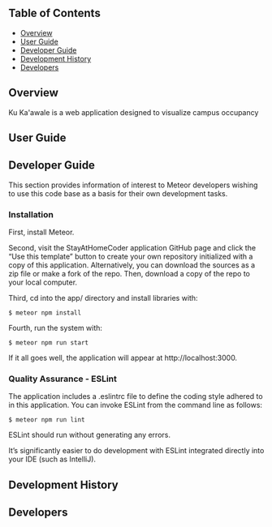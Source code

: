 ## Table of Contents
* [Overview](#overview)
* [User Guide](#user-guide)
* [Developer Guide](#developer-guide)
* [Development History](#project-development-history)
* [Developers](#developers)

## Overview

Ku Ka'awale is a web application designed to visualize campus occupancy 


## User Guide 




## Developer Guide

This section provides information of interest to Meteor developers wishing to use this code base as a basis for their own development tasks.

### Installation
First, install Meteor.

Second, visit the StayAtHomeCoder application GitHub page and click the “Use this template” button to create your own repository initialized with a copy of this 
application. Alternatively, you can download the sources as a zip file or make a fork of the repo. Then, download a copy of the repo to your local computer.

Third, cd into the app/ directory and install libraries with:

```$ meteor npm install```

Fourth, run the system with:

```$ meteor npm run start```

If it all goes well, the application will appear at http://localhost:3000.

### Quality Assurance - ESLint

The application includes a .eslintrc file to define the coding style adhered to in this application. You can invoke ESLint from the command line as follows:

```$ meteor npm run lint```

ESLint should run without generating any errors.

It’s significantly easier to do development with ESLint integrated directly into your IDE (such as IntelliJ).

## Development History

## Developers
